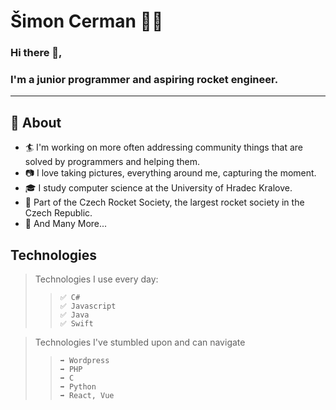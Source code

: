 # Šimon Cerman 👨‍💻

### Hi there 👋,

### I'm a junior programmer and aspiring rocket engineer.
-------
  
## 🧐 About

- 🏄‍ I'm working on more often addressing community things that are solved by programmers and helping them.
- 📷 I love taking pictures, everything around me, capturing the moment. 
- 🎓 I study computer science at the University of Hradec Kralove.
- 🚀 Part of the Czech Rocket Society, the largest rocket society in the Czech Republic.  
- 👯 And Many More...

## Technologies
> Technologies I use every day:
>>     ✅ C#
>>     ✅ Javascript
>>     ✅ Java
>>     ✅ Swift

> Technologies I've stumbled upon and can navigate
>>     ➡️ Wordpress
>>     ➡️ PHP
>>     ➡️ C
>>     ➡️ Python
>>     ➡️ React, Vue
